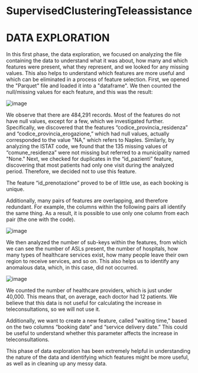 # SupervisedClusteringTeleassistance

# DATA EXPLORATION
In this first phase, the data exploration, we focused on analyzing the file containing the data to understand what it was about, how many and which features were present, what they represent, and we looked for any missing values. This also helps to understand which features are more useful and which can be eliminated in a process of feature selection.
First, we opened the "Parquet" file and loaded it into a "dataframe".
We then counted the null/missing values for each feature, and this was the result:

![image](https://github.com/user-attachments/assets/f654a595-3446-482e-8174-cf5aa5884be4)

We observe that there are 484,291 records. Most of the features do not have null values, except for a few, which we investigated further.
Specifically, we discovered that the features “codice_provincia_residenza” and “codice_provincia_erogazione,” which had null values, actually corresponded to the value "NA," which refers to Naples. Similarly, by analyzing the ISTAT code, we found that the 135 missing values of “comune_residenza” were not missing but referred to a municipality named "None."
Next, we checked for duplicates in the “id_pazienti” feature, discovering that most patients had only one visit during the analyzed period. Therefore, we decided not to use this feature.

The feature “id_prenotazione” proved to be of little use, as each booking is unique.


Additionally, many pairs of features are overlapping, and therefore redundant. For example, the columns within the following pairs all identify the same thing. As a result, it is possible to use only one column from each pair (the one with the code).

![image](https://github.com/user-attachments/assets/db334a32-b339-41bd-b8b2-159edc369df6)

We then analyzed the number of sub-keys within the features, from which we can see the number of ASLs present, the number of hospitals, how many types of healthcare services exist, how many people leave their own region to receive services, and so on. This also helps us to identify any anomalous data, which, in this case, did not occurred.

![image](https://github.com/user-attachments/assets/9d605da8-b774-4ac7-b830-32ba76846b71)

We counted the number of healthcare providers, which is just under 40,000. This means that, on average, each doctor had 12 patients. We believe that this data is not useful for calculating the increase in teleconsultations, so we will not use it.

Additionally, we want to create a new feature, called "waiting time," based on the two columns “booking date” and “service delivery date.” This could be useful to understand whether this parameter affects the increase in teleconsultations.

This phase of data exploration has been extremely helpful in understanding the nature of the data and identifying which features might be more useful, as well as in cleaning up any messy data.
